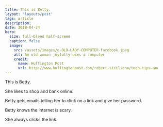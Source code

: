 ```yaml
---
title: This is Betty.
layout: 'layouts/post'
tags: article
description: 
date: 2018-04-24
hero:
  size: full-bleed half-screen
  caption: false
  image:
    src: /assets/images/o-OLD-LADY-COMPUTER-facebook.jpeg
    alt: An old woman joyfully uses a computer
    credit:
      name: Huffington Post
      url: http://www.huffingtonpost.com/robert-siciliano/tech-tips-and-disaster-pr_b_5573697.html
---
```



This is Betty.

She likes to shop and bank online.

Betty gets emails telling her to click on a link and give her password.

Betty knows the internet is scary.

She always clicks the link.
